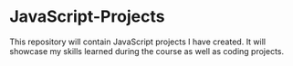 # JavaScript-Projects

<p>This repository will contain JavaScript projects I have created. It will showcase my skills learned during the course as well as coding projects.</p>
